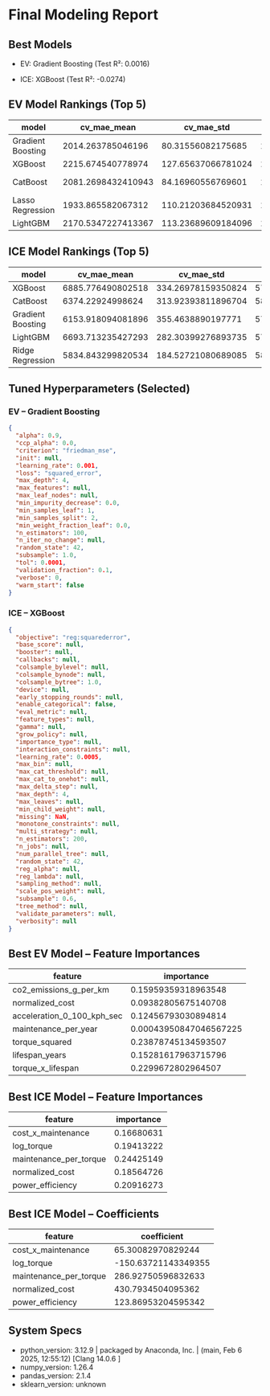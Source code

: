 # Final Modeling Report

## Best Models

- EV: Gradient Boosting (Test R²: 0.0016)

- ICE: XGBoost (Test R²: -0.0274)

## EV Model Rankings (Top 5)

| model | cv_mae_mean | cv_mae_std | train_mae | train_r2 | test_mae | test_rmse | test_r2 | features_used |
| --- | --- | --- | --- | --- | --- | --- | --- | --- |
| Gradient Boosting | 2014.263785046196 | 80.31556082175685 | 1896.1992944209364 | 0.022126077691669965 | 2037.9097072998047 | 2526.6505751132268 | 0.001596348416512794 | 7.0 |
| XGBoost | 2215.674540778974 | 127.65637066781024 | 1898.7687289641553 | 0.017122633575160084 | 2040.3430884162576 | 2528.1940748923935 | 0.00037615079137176544 | 7.0 |
| CatBoost | 2081.2698432410943 | 84.16960556769601 | 1885.8611967043328 | 0.030467886682237766 | 2040.6313770673794 | 2528.710543112391 | -3.2304151473594445e-05 | 7.0 |
| Lasso Regression | 1933.865582067312 | 110.21203684520931 | 1914.8568902635952 | 0.0 | 2041.9172906978324 | 2529.387691619374 | -0.0005679613869529199 | 7.0 |
| LightGBM | 2170.5347227413367 | 113.23689609184096 | 1898.8383149958029 | 0.01727013105027686 | 2043.3437902317062 | 2532.113244816499 | -0.002725456274182525 | 7.0 |

## ICE Model Rankings (Top 5)

| model | cv_mae_mean | cv_mae_std | train_mae | train_r2 | test_mae | test_rmse | test_r2 | features_used |
| --- | --- | --- | --- | --- | --- | --- | --- | --- |
| XGBoost | 6885.776490802518 | 334.26978159350824 | 5788.0529214468625 | 0.014299769571672782 | 5330.633211288183 | 6627.677052375655 | -0.027397995790911622 | 5.0 |
| CatBoost | 6374.22924998624 | 313.92393811896704 | 5804.002942542261 | 0.008123971179172296 | 5333.6911623903925 | 6630.480152598714 | -0.028267232037246792 | 5.0 |
| Gradient Boosting | 6153.918094081896 | 355.4638890197771 | 5780.965539710824 | 0.017320417070495253 | 5332.124478173311 | 6631.586303477757 | -0.02861034853957256 | 5.0 |
| LightGBM | 6693.713235427293 | 282.30399276893735 | 5781.048517398035 | 0.016239195737929313 | 5327.286128064433 | 6635.928691308773 | -0.029957865479679713 | 5.0 |
| Ridge Regression | 5834.843299820534 | 184.52721080689085 | 5805.542462715296 | 0.006110589648841591 | 5340.504710209606 | 6656.007166708573 | -0.036200027072738505 | 5.0 |

## Tuned Hyperparameters (Selected)

### EV – Gradient Boosting

```json
{
  "alpha": 0.9,
  "ccp_alpha": 0.0,
  "criterion": "friedman_mse",
  "init": null,
  "learning_rate": 0.001,
  "loss": "squared_error",
  "max_depth": 4,
  "max_features": null,
  "max_leaf_nodes": null,
  "min_impurity_decrease": 0.0,
  "min_samples_leaf": 1,
  "min_samples_split": 2,
  "min_weight_fraction_leaf": 0.0,
  "n_estimators": 100,
  "n_iter_no_change": null,
  "random_state": 42,
  "subsample": 1.0,
  "tol": 0.0001,
  "validation_fraction": 0.1,
  "verbose": 0,
  "warm_start": false
}
```
### ICE – XGBoost

```json
{
  "objective": "reg:squarederror",
  "base_score": null,
  "booster": null,
  "callbacks": null,
  "colsample_bylevel": null,
  "colsample_bynode": null,
  "colsample_bytree": 1.0,
  "device": null,
  "early_stopping_rounds": null,
  "enable_categorical": false,
  "eval_metric": null,
  "feature_types": null,
  "gamma": null,
  "grow_policy": null,
  "importance_type": null,
  "interaction_constraints": null,
  "learning_rate": 0.0005,
  "max_bin": null,
  "max_cat_threshold": null,
  "max_cat_to_onehot": null,
  "max_delta_step": null,
  "max_depth": 4,
  "max_leaves": null,
  "min_child_weight": null,
  "missing": NaN,
  "monotone_constraints": null,
  "multi_strategy": null,
  "n_estimators": 200,
  "n_jobs": null,
  "num_parallel_tree": null,
  "random_state": 42,
  "reg_alpha": null,
  "reg_lambda": null,
  "sampling_method": null,
  "scale_pos_weight": null,
  "subsample": 0.6,
  "tree_method": null,
  "validate_parameters": null,
  "verbosity": null
}
```
## Best EV Model – Feature Importances

| feature | importance |
| --- | --- |
| co2_emissions_g_per_km | 0.15959359318963548 |
| normalized_cost | 0.09382805675140708 |
| acceleration_0_100_kph_sec | 0.12456793030894814 |
| maintenance_per_year | 0.00043950847046567225 |
| torque_squared | 0.23878745134593507 |
| lifespan_years | 0.15281617963715796 |
| torque_x_lifespan | 0.2299672802964507 |

## Best ICE Model – Feature Importances

| feature | importance |
| --- | --- |
| cost_x_maintenance | 0.16680631 |
| log_torque | 0.19413222 |
| maintenance_per_torque | 0.24425149 |
| normalized_cost | 0.18564726 |
| power_efficiency | 0.20916273 |

## Best ICE Model – Coefficients

| feature | coefficient |
| --- | --- |
| cost_x_maintenance | 65.30082970829244 |
| log_torque | -150.63721143349355 |
| maintenance_per_torque | 286.92750596832633 |
| normalized_cost | 430.7934504095362 |
| power_efficiency | 123.86953204595342 |

## System Specs

- python_version: 3.12.9 | packaged by Anaconda, Inc. | (main, Feb  6 2025, 12:55:12) [Clang 14.0.6 ]
- numpy_version: 1.26.4
- pandas_version: 2.1.4
- sklearn_version: unknown
